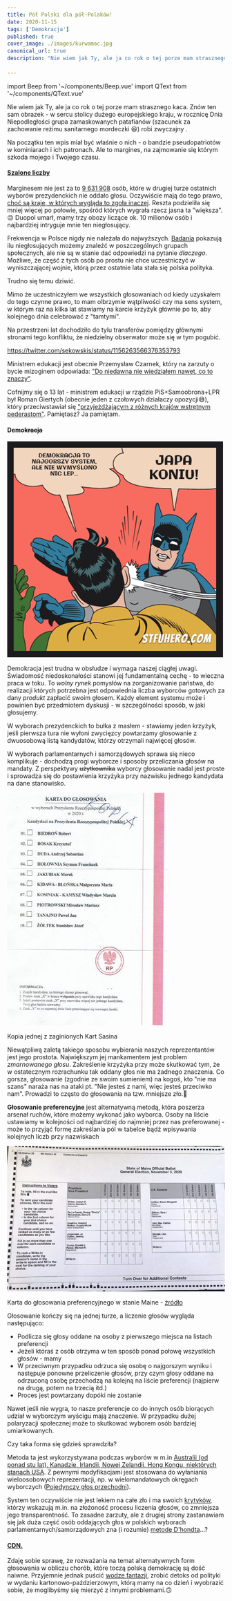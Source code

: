 ```yaml
---
title: Pół Polski dla pół-Polaków!
date: 2020-11-15
tags: ['Demokracja']
published: true
cover_image: ./images/kurwamac.jpg
canonical_url: true
description: "Nie wiem jak Ty, ale ja co rok o tej porze mam strasznego kaca. Znów ten sam obrazek - w sercu stolicy dużego europejskiego kraju, w rocznicę Dnia Niepodległości grupa zamaskowanych patafianów (szacunek za zachowanie reżimu sanitarnego mordeczki 😆) robi zwyczajny rozpie🤬dol."

---
```


import Beep from '~/components/Beep.vue'
import QText from '~/components/QText.vue'

Nie wiem jak Ty, ale ja co rok o tej porze mam strasznego kaca. Znów ten sam obrazek - w sercu stolicy dużego europejskiego kraju, w rocznicę Dnia Niepodległości grupa zamaskowanych patafianów (szacunek za zachowanie reżimu sanitarnego mordeczki 😆) robi zwyczajny <Beep text='rozpierdol' />.

Na początku ten wpis miał być właśnie o nich - o bandzie pseudopatriotów w kominiarach i ich patronach. Ale to margines, na zajmowanie się którym szkoda mojego i Twojego czasu.

#### [Szalone liczby](https://www.youtube.com/watch?v=DXqvn-YqMSs)

[//]: # (Dane z wyborów prezydenckich, procenty, bezwzględne liczby - to nie jest margines)

Marginesem nie jest za to [9 631 908](https://prezydent20200628.pkw.gov.pl/prezydent20200628/pl/frekwencja/pl) osób, które w drugiej turze ostatnich wyborów prezydenckich nie oddało głosu. Oczywiście mają do tego prawo, [choć są kraje, w których wygląda to zgoła inaczej](https://pl.wikipedia.org/wiki/Przymus_wyborczy). Reszta podzieliła się mniej więcej po połowie, spośród których wygrała rzecz jasna ta "większa".😉 Duopol umarł, mamy trzy obozy liczące ok. 10 milionów osób i najbardziej intryguje mnie ten niegłosujący. 

Frekwencja w Polsce nigdy nie należała do najwyższych. [Badania](https://www.swps.pl/centrum-prasowe/informacje-prasowe/18383-czemu-ludzie-nie-glosuja-o-politycznej-apatii-polakow) pokazują ilu niegłosujących możemy znaleźć w poszczególnych grupach społecznych, ale nie są w stanie dać odpowiedzi na pytanie *dlaczego*. Możliwe, że część z tych osób po prostu nie chce uczestniczyć w wyniszczającej wojnie, którą przez ostatnie lata stała się polska polityka.

Trudno się temu dziwić.

Mimo że uczestniczyłem we wszystkich głosowaniach od kiedy uzyskałem do tego czynne prawo, to mam olbrzymie wątpliwości czy ma sens system, w którym raz na kilka lat stawiamy na karcie krzyżyk głównie po to, aby kolejnego dnia celebrować <QText :options='["zwycięstwo", "porażkę"]' /> z "tamtymi".

Na przestrzeni lat dochodziło do tylu transferów pomiędzy głównymi stronami tego konfliktu, że niedzielny obserwator może się w tym pogubić.

https://twitter.com/sekowskis/status/1156263566376353793

Ministrem edukacji jest obecnie Przemysław Czarnek, który na zarzuty o bycie mizoginem odpowiada: ["Do niedawna nie wiedziałem nawet, co to znaczy"](https://www.wprost.pl/kraj/10386631/nazywaja-go-mizoginem-czarnek-do-niedawna-nie-wiedzialem-nawet-co-to-znaczy.html).

Cofnijmy się o 13 lat - ministrem edukacji w rządzie PiS+Samoobrona+LPR był Roman Giertych (obecnie jeden z czołowych działaczy opozycji😅), który przeciwstawiał się ["przyjeżdżającym z różnych krajów wstrętnym pederastom"](https://www.wprost.pl/kraj/106839/Giertych-przeciw-wstretnym-pederastom.html). Pamiętasz? Ja pamiętam.

#### Demo~~kracja~~

![Japa koniu!](./images/japakoniu.png)

[//]: # (Demokracja - system, który zakłada ciągłą ewolucję, problemy w istniejącym systemie)

Demokracja jest trudna w obsłudze i wymaga naszej ciągłej uwagi. Świadomość niedoskonałości stanowi jej fundamentalną cechę - to wieczna praca w toku. To *wolny rynek* pomysłów na zorganizowanie państwa, do realizacji których potrzebna jest odpowiednia liczba wyborców gotowych za dany *produkt* zapłacić swoim głosem. Każdy element systemu może i powinien być przedmiotem dyskusji - w szczególności sposób, w jaki głosujemy.

W wyborach prezydenckich to bułka z masłem - stawiamy jeden krzyżyk, jeśli pierwsza tura nie wyłoni zwycięzcy powtarzamy głosowanie z dwuosobową listą kandydatów, którzy otrzymali najwięcej głosów.
 
W wyborach parlamentarnych i samorządowych sprawa się nieco komplikuje - dochodzą progi wyborcze i sposoby przeliczania głosów na mandaty. Z perspektywy ~~użytkownika~~ wyborcy głosowanie nadal jest proste i sprowadza się do postawienia krzyżyka przy nazwisku jednego kandydata na dane stanowisko.

![Karta Sasina](./images/kartasasina.jpg)
<figcaption>Kopia jednej z zaginionych Kart Sasina</figcaption>

Niewątpliwą zaletą takiego sposobu wybierania naszych reprezentantów jest jego prostota. Największym jej mankamentem jest problem *zmarnowanego głosu*. Zakreślenie krzyżyka przy <QText :options='["niszowym kandydacie", "niszowej kandydatce"]'/> może skutkować tym, że w ostatecznym rozrachunku tak oddany głos nie ma żadnego znaczenia. Co gorsza, głosowanie (zgodnie ze swoim sumieniem) na kogoś, kto "nie ma szans" naraża nas na ataki pt. "Nie jesteś z nami, więc jesteś przeciwko nam". Prowadzi to często do głosowania na tzw. mniejsze zło.🤮

**Głosowanie preferencyjne** jest alternatywną metodą, która poszerza arsenał ruchów, które możemy wykonać jako wyborca. Osoby na liście ustawiamy w kolejności od najbardziej do najmniej przez nas preferowanej - może to przyjąć formę zakreślania pól w tabelce bądź wpisywania kolejnych liczb przy nazwiskach <QText :options='["kandydatów.", "kandydatek."]'/>

![RCV Ballot](./images/rcvballot.jpg)
<figcaption>Karta do głosowania preferencyjnego w stanie Maine - <a href="https://apnews.com/article/election-2020-referendums-elections-voting-maine-735faf0eafc8493e209a7d245759d284" target="_blank">źródło</a></figcaption>

Głosowanie kończy się na jednej turze, a liczenie głosów wygląda następująco:
- Podlicza się głosy oddane na osoby z pierwszego miejsca na listach preferencji
- Jeżeli któraś z osób otrzyma w ten sposób ponad połowę wszystkich głosów - mamy <QText :options='["zwycięzcę!", "zwyciężczynię!"]'/>
- W przeciwnym przypadku odrzuca się osobę o najgorszym wyniku i następuje ponowne przeliczenie głosów, przy czym głosy oddane na odrzuconą osobę przechodzą na kolejną na liście preferencji (najpierw na drugą, potem na trzecią itd.)
- Proces jest powtarzany dopóki nie zostanie <QText :options='["wyłoniony wygrany", "wyłoniona wygrana"]'/>

Nawet jeśli <QText :options='["nasz \"wymarzony\" kandydat", "nasza \"wymarzona\" kandydatka"]'/> nie wygra, to nasze preferencje co do innych osób biorących udział w wyborczym wyścigu mają znaczenie. W przypadku dużej polaryzacji społecznej może to skutkować wyborem osób bardziej umiarkowanych.

Czy taka forma się gdzieś sprawdziła?

Metoda ta jest wykorzystywana podczas wyborów w m.in [Australii (od ponad stu lat), Kanadzie, Irlandii, Nowej Zelandii, Hong Kongu, niektórych stanach USA](https://en.wikipedia.org/wiki/Ranked_voting#Countries_and_regions). Z pewnymi modyfikacjami jest stosowana do wyłaniania wieloosobowych reprezentacji, np. w wielomandatowych okręgach wyborczych ([Pojedynczy głos przechodni](https://pl.wikipedia.org/wiki/Pojedynczy_g%C5%82os_przechodni)).

System ten oczywiście nie jest lekiem na całe zło i ma swoich [krytyków](https://www.bostonglobe.com/2020/09/20/opinion/why-ranked-choice-is-wrong-choice/), którzy wskazują m.in. na złożoność procesu liczenia głosów, co zmniejsza jego transparentność. To zasadne zarzuty, ale z drugiej strony zastanawiam się jak duża część osób oddających głos w polskich wyborach parlamentarnych/samorządowych zna (i rozumie) [metodę D'hondta](https://pl.wikipedia.org/wiki/Metoda_D%E2%80%99Hondta)...?

#### [CDN.](https://www.youtube.com/watch?v=3r1-jhWasXw)

Zdaję sobie sprawę, że rozważania na temat alternatywnych form głosowania w obliczu chorób, które toczą polską demokrację są dość naiwne. Przyjemnie jednak puścić [wodze fantazji](https://www.youtube.com/watch?v=fJKRESz8ZhE), zrobić detoks od polityki w wydaniu kartonowo-paździerzowym, którą mamy na co dzień i wyobrazić sobie, że moglibyśmy się mierzyć z innymi problemami.🙃